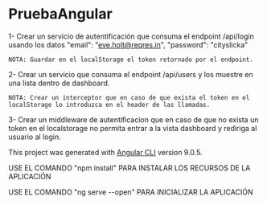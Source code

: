 # PruebaAngular

1- Crear un servicio de autentificación que consuma el endpoint /api/login usando los datos 
    "email": "eve.holt@reqres.in",
    "password": "cityslicka"
    
    NOTA: Guardar en el localStorage el token retornado por el endpoint.
    
2- Crear un servicio que consuma el endpoint /api/users y los muestre en una lista dentro de dashboard. 
 
    NOTA: Crear un interceptor que en caso de que exista el token en el localStorage lo introduzca en el header de las llamadas.

3- Crear un middleware de autentificacion que en caso de que no exista un token en el localstorage no permita entrar a la vista dashboard y rediriga al usuario al login.

This project was generated with [Angular CLI](https://github.com/angular/angular-cli) version 9.0.5.



USE EL COMANDO "npm install" PARA INSTALAR LOS RECURSOS DE LA APLICACIÓN

USE EL COMANDO "ng serve --open" PARA INICIALIZAR LA APLICACIÓN
